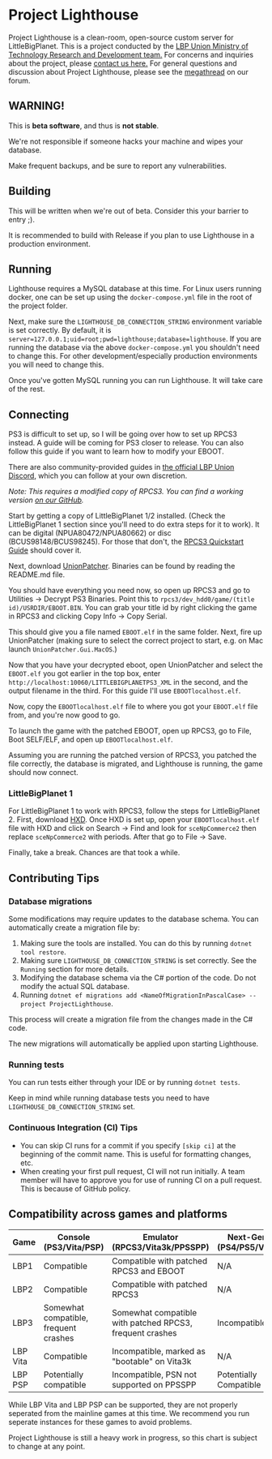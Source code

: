 # Project Lighthouse

Project Lighthouse is a clean-room, open-source custom server for LittleBigPlanet. This is a project conducted by the [LBP Union Ministry of Technology Research and Development team.](https://www.lbpunion.com/technology) For concerns and inquiries about the project, please [contact us here.](https://www.lbpunion.com/contact) For general questions and discussion about Project Lighthouse, please see the [megathread](https://www.lbpunion.com/forum/union-hall/project-lighthouse-littlebigplanet-private-servers-megathread) on our forum. 

## WARNING!

This is **beta software**, and thus is **not stable**.

We're not responsible if someone hacks your machine and wipes your database.

Make frequent backups, and be sure to report any vulnerabilities.

## Building

This will be written when we're out of beta. Consider this your barrier to entry ;).

It is recommended to build with Release if you plan to use Lighthouse in a production environment.

## Running

Lighthouse requires a MySQL database at this time. For Linux users running docker, one can be set up using
the `docker-compose.yml` file in the root of the project folder.

Next, make sure the `LIGHTHOUSE_DB_CONNECTION_STRING` environment variable is set correctly. By default, it
is `server=127.0.0.1;uid=root;pwd=lighthouse;database=lighthouse`. If you are running the database via the
above `docker-compose.yml` you shouldn't need to change this. For other development/especially production environments
you will need to change this.

Once you've gotten MySQL running you can run Lighthouse. It will take care of the rest.

## Connecting

PS3 is difficult to set up, so I will be going over how to set up RPCS3 instead. A guide will be coming for PS3 closer
to release. You can also follow this guide if you want to learn how to modify your EBOOT.

There are also community-provided guides in [the official LBP Union Discord](https://www.lbpunion.com/discord), which
you can follow at your own discretion.

*Note: This requires a modified copy of RPCS3. You can find a working
version [on our GitHub](https://github.com/LBPUnion/rpcs3).*

Start by getting a copy of LittleBigPlanet 1/2 installed. (Check the LittleBigPlanet 1 section since you'll need to do extra steps for it to work). It can be digital (NPUA80472/NPUA80662) or disc (BCUS98148/BCUS98245). For those
that don't, the [RPCS3 Quickstart Guide](https://rpcs3.net/quickstart) should cover it.

Next, download [UnionPatcher](https://github.com/LBPUnion/UnionPatcher/). Binaries can be found by reading the README.md
file.

You should have everything you need now, so open up RPCS3 and go to Utilities -> Decrypt PS3 Binaries. Point this
to `rpcs3/dev_hdd0/game/(title id)/USRDIR/EBOOT.BIN`. You can grab your title id by right clicking the game in RPCS3 and
clicking Copy Info -> Copy Serial.

This should give you a file named `EBOOT.elf` in the same folder. Next, fire up UnionPatcher (making sure to select the
correct project to start, e.g. on Mac launch `UnionPatcher.Gui.MacOS`.)

Now that you have your decrypted eboot, open UnionPatcher and select the `EBOOT.elf` you got earlier in the top box,
enter `http://localhost:10060/LITTLEBIGPLANETPS3_XML` in the second, and the output filename in the third. For this
guide I'll use `EBOOTlocalhost.elf`.

Now, copy the `EBOOTlocalhost.elf` file to where you got your `EBOOT.elf` file from, and you're now good to go.

To launch the game with the patched EBOOT, open up RPCS3, go to File, Boot SELF/ELF, and open up `EBOOTlocalhost.elf`.

Assuming you are running the patched version of RPCS3, you patched the file correctly, the database is migrated, and
Lighthouse is running, the game should now connect.

### LittleBigPlanet 1

For LittleBigPlanet 1 to work with RPCS3, follow the steps for LittleBigPlanet 2. First, download [HXD](https://mh-nexus.de/downloads/HxDSetup.zip). Once HXD is set up, open your `EBOOTlocalhost.elf` file with HXD and click on Search -> Find and look for `sceNpCommerce2` then replace `sceNpCommerce2` with periods. After that go to File -> Save.

Finally, take a break. Chances are that took a while.

## Contributing Tips

### Database migrations

Some modifications may require updates to the database schema. You can automatically create a migration file by:

1. Making sure the tools are installed. You can do this by running `dotnet tool restore`.
2. Making sure `LIGHTHOUSE_DB_CONNECTION_STRING` is set correctly. See the `Running` section for more details.
3. Modifying the database schema via the C# portion of the code. Do not modify the actual SQL database.
4. Running `dotnet ef migrations add <NameOfMigrationInPascalCase> --project ProjectLighthouse`.

This process will create a migration file from the changes made in the C# code.

The new migrations will automatically be applied upon starting Lighthouse.

### Running tests

You can run tests either through your IDE or by running `dotnet tests`.

Keep in mind while running database tests you need to have `LIGHTHOUSE_DB_CONNECTION_STRING` set.

### Continuous Integration (CI) Tips

- You can skip CI runs for a commit if you specify `[skip ci]` at the beginning of the commit name. This is useful for
  formatting changes, etc.
- When creating your first pull request, CI will not run initially. A team member will have to approve you for use of
  running CI on a pull request. This is because of GitHub policy.

## Compatibility across games and platforms

| Game     | Console (PS3/Vita/PSP)                | Emulator (RPCS3/Vita3k/PPSSPP)                           | Next-Gen (PS4/PS5/Vita) |
|----------|---------------------------------------|----------------------------------------------------------|-------------------------|
| LBP1     | Compatible                            | Compatible with patched RPCS3 and EBOOT                  | N/A                     |
| LBP2     | Compatible                            | Compatible with patched RPCS3                            | N/A                     |
| LBP3     | Somewhat compatible, frequent crashes | Somewhat compatible with patched RPCS3, frequent crashes | Incompatible            |
| LBP Vita | Compatible                            | Incompatible, marked as "bootable" on Vita3k             | N/A                     |
| LBP PSP  | Potentially compatible                | Incompatible, PSN not supported on PPSSPP                | Potentially Compatible  |

While LBP Vita and LBP PSP can be supported, they are not properly seperated from the mainline games at this time. We
recommend you run seperate instances for these games to avoid problems.

Project Lighthouse is still a heavy work in progress, so this chart is subject to change at any point.

